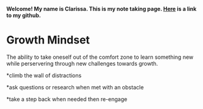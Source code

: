 **Welcome! My name is Clarissa. This is my note taking page. [Here](https://github.com/yoshiontheloose) is a link to my github.**

# Growth Mindset

The ability to take oneself out of the comfort zone to learn something new while perservering through new challenges towards growth.

  *climb the wall of distractions 
 
  *ask questions or research when met with an obstacle
 
  *take a step back when needed then re-engage
